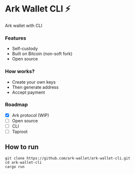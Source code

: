 # Ark Wallet CLI ⚡

Ark wallet with CLI

### Features

- Self-custody
- Built on Bitcoin (non-soft fork)
- Open source
  
### How works?

- Create your own keys
- Then generate address
- Accept payment

### Roadmap

-  [x] Ark protocol (WIP)
-  [ ] Open source
-  [ ] CLI
-  [ ] Taproot

## How to run

```cargo
git clone https://github.com/ark-wallet/ark-wallet-cli.git
cd ark-wallet-cli
cargo run
